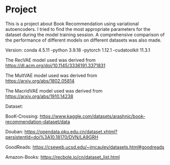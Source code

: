 # Project
This is a project about Book Recommendation using variational autoencoders. I tried to find the most appropriate parameters for the dataset during the model training session. A comprehensive comparison of the performance of different models on different datasets was also made.

Version: conda 4.5.11 -python 3.9.18 -pytorch 1.12.1 -cudatoolkit 11.3.1

The RecVAE model used was derived from https://dl.acm.org/doi/10.1145/3336191.3371831

The MultVAE model used was derived from https://arxiv.org/abs/1802.05814

The MacridVAE model used was derived from https://arxiv.org/abs/1910.14238

Dataset:

BooK-Crossing: https://www.kaggle.com/datasets/arashnic/book-recommendation-dataset/data

Douban: https://opendata.pku.edu.cn/dataset.xhtml?persistentId=doi%3A10.18170/DVN/LA9GRH

GoodReads: https://cseweb.ucsd.edu/~jmcauley/datasets.html#goodreads

Amazon-Books: https://recbole.io/cn/dataset_list.html
